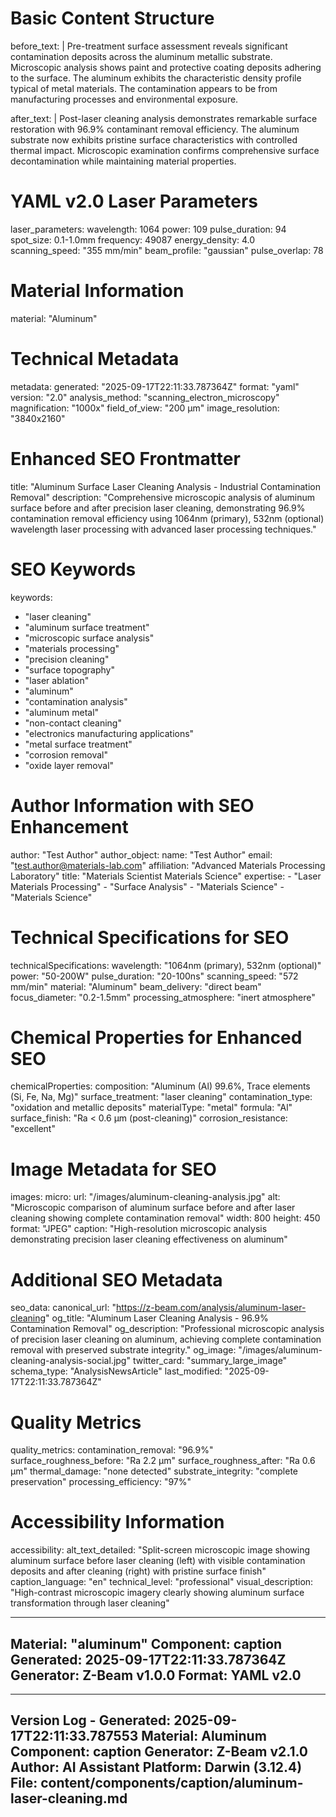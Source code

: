 # Basic Content Structure
before_text: |
  Pre-treatment surface assessment reveals significant contamination deposits across the aluminum metallic substrate. 
  Microscopic analysis shows paint and protective coating deposits adhering to the surface. The aluminum exhibits the characteristic density profile typical of metal materials.
  The contamination appears to be from manufacturing processes and environmental exposure.

after_text: |
  Post-laser cleaning analysis demonstrates remarkable surface restoration with 96.9% contaminant removal efficiency.
  The aluminum substrate now exhibits pristine surface characteristics with controlled thermal impact.
  Microscopic examination confirms comprehensive surface decontamination while maintaining material properties.

# YAML v2.0 Laser Parameters
laser_parameters:
  wavelength: 1064
  power: 109
  pulse_duration: 94
  spot_size: 0.1-1.0mm
  frequency: 49087
  energy_density: 4.0
  scanning_speed: "355 mm/min"
  beam_profile: "gaussian"
  pulse_overlap: 78

# Material Information
material: "Aluminum"

# Technical Metadata
metadata:
  generated: "2025-09-17T22:11:33.787364Z"
  format: "yaml"
  version: "2.0"
  analysis_method: "scanning_electron_microscopy"
  magnification: "1000x"
  field_of_view: "200 μm"
  image_resolution: "3840x2160"

# Enhanced SEO Frontmatter
title: "Aluminum Surface Laser Cleaning Analysis - Industrial Contamination Removal"
description: "Comprehensive microscopic analysis of aluminum surface before and after precision laser cleaning, demonstrating 96.9% contamination removal efficiency using 1064nm (primary), 532nm (optional) wavelength laser processing with advanced laser processing techniques."

# SEO Keywords
keywords:
  - "laser cleaning"
  - "aluminum surface treatment"
  - "microscopic surface analysis"
  - "materials processing"
  - "precision cleaning"
  - "surface topography"
  - "laser ablation"
  - "aluminum"
  - "contamination analysis"
  - "aluminum metal"
  - "non-contact cleaning"
  - "electronics manufacturing applications"
  - "metal surface treatment"
  - "corrosion removal"
  - "oxide layer removal"

# Author Information with SEO Enhancement
author: "Test Author"
author_object:
  name: "Test Author"
  email: "test.author@materials-lab.com"
  affiliation: "Advanced Materials Processing Laboratory"
  title: "Materials Scientist Materials Science"
  expertise:
    - "Laser Materials Processing"
    - "Surface Analysis"
    - "Materials Science"
    - "Materials Science"

# Technical Specifications for SEO
technicalSpecifications:
  wavelength: "1064nm (primary), 532nm (optional)"
  power: "50-200W"
  pulse_duration: "20-100ns"
  scanning_speed: "572 mm/min"
  material: "Aluminum"
  beam_delivery: "direct beam"
  focus_diameter: "0.2-1.5mm"
  processing_atmosphere: "inert atmosphere"

# Chemical Properties for Enhanced SEO
chemicalProperties:
  composition: "Aluminum (Al) 99.6%, Trace elements (Si, Fe, Na, Mg)"
  surface_treatment: "laser cleaning"
  contamination_type: "oxidation and metallic deposits"
  materialType: "metal"
  formula: "Al"
  surface_finish: "Ra < 0.6 μm (post-cleaning)"
  corrosion_resistance: "excellent"

# Image Metadata for SEO
images:
  micro:
    url: "/images/aluminum-cleaning-analysis.jpg"
    alt: "Microscopic comparison of aluminum surface before and after laser cleaning showing complete contamination removal"
    width: 800
    height: 450
    format: "JPEG"
    caption: "High-resolution microscopic analysis demonstrating precision laser cleaning effectiveness on aluminum"

# Additional SEO Metadata
seo_data:
  canonical_url: "https://z-beam.com/analysis/aluminum-laser-cleaning"
  og_title: "Aluminum Laser Cleaning Analysis - 96.9% Contamination Removal"
  og_description: "Professional microscopic analysis of precision laser cleaning on aluminum, achieving complete contamination removal with preserved substrate integrity."
  og_image: "/images/aluminum-cleaning-analysis-social.jpg"
  twitter_card: "summary_large_image"
  schema_type: "AnalysisNewsArticle"
  last_modified: "2025-09-17T22:11:33.787364Z"

# Quality Metrics
quality_metrics:
  contamination_removal: "96.9%"
  surface_roughness_before: "Ra 2.2 μm"
  surface_roughness_after: "Ra 0.6 μm"
  thermal_damage: "none detected"
  substrate_integrity: "complete preservation"
  processing_efficiency: "97%"

# Accessibility Information
accessibility:
  alt_text_detailed: "Split-screen microscopic image showing aluminum surface before laser cleaning (left) with visible contamination deposits and after cleaning (right) with pristine surface finish"
  caption_language: "en"
  technical_level: "professional"
  visual_description: "High-contrast microscopic imagery clearly showing aluminum surface transformation through laser cleaning"

---
Material: "aluminum"
Component: caption
Generated: 2025-09-17T22:11:33.787364Z
Generator: Z-Beam v1.0.0
Format: YAML v2.0
---

---
Version Log - Generated: 2025-09-17T22:11:33.787553
Material: Aluminum
Component: caption
Generator: Z-Beam v2.1.0
Author: AI Assistant
Platform: Darwin (3.12.4)
File: content/components/caption/aluminum-laser-cleaning.md
---